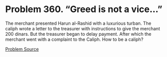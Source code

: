 # Problem 360. “Greed is not a vice...”

The merchant presented Harun al-Rashid with a luxurious turban. The caliph wrote a letter to the treasurer with instructions to give the merchant 200 dinars. But the treasurer began to delay payment. After which the merchant went with a complaint to the Caliph. How to be a caliph?

[Problem Source](https://www.trizland.ru/tasks/1504/)